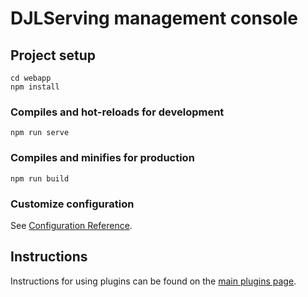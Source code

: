 # DJLServing management console

## Project setup

```
cd webapp
npm install
```

### Compiles and hot-reloads for development

```
npm run serve
```

### Compiles and minifies for production

```
npm run build
``` 

### Customize configuration
See [Configuration Reference](https://cli.vuejs.org/config/).

## Instructions

Instructions for using plugins can be found on the [main plugins page](../../serving/docs/plugin_management.md).

